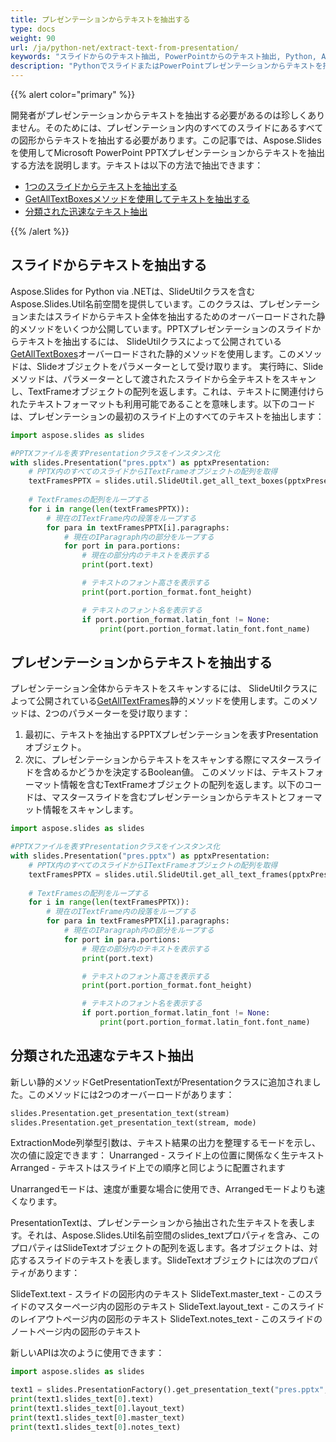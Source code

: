 ```yaml
---
title: プレゼンテーションからテキストを抽出する
type: docs
weight: 90
url: /ja/python-net/extract-text-from-presentation/
keywords: "スライドからのテキスト抽出, PowerPointからのテキスト抽出, Python, Aspose.Slides for Python via .NET"
description: "PythonでスライドまたはPowerPointプレゼンテーションからテキストを抽出します"
---
```


{{% alert color="primary" %}} 

開発者がプレゼンテーションからテキストを抽出する必要があるのは珍しくありません。そのためには、プレゼンテーション内のすべてのスライドにあるすべての図形からテキストを抽出する必要があります。この記事では、Aspose.Slidesを使用してMicrosoft PowerPoint PPTXプレゼンテーションからテキストを抽出する方法を説明します。テキストは以下の方法で抽出できます：

- [1つのスライドからテキストを抽出する](/slides/ja/python-net/extracting-text-from-the-presentation/)
- [GetAllTextBoxesメソッドを使用してテキストを抽出する](/slides/ja/python-net/extracting-text-from-the-presentation/)
- [分類された迅速なテキスト抽出](/slides/ja/python-net/extracting-text-from-the-presentation/)

{{% /alert %}} 
## **スライドからテキストを抽出する**
Aspose.Slides for Python via .NETは、SlideUtilクラスを含むAspose.Slides.Util名前空間を提供しています。このクラスは、プレゼンテーションまたはスライドからテキスト全体を抽出するためのオーバーロードされた静的メソッドをいくつか公開しています。PPTXプレゼンテーションのスライドからテキストを抽出するには、 
SlideUtilクラスによって公開されている[GetAllTextBoxes](https://reference.aspose.com/slides/python-net/aspose.slides.util/slideutil/)オーバーロードされた静的メソッドを使用します。このメソッドは、Slideオブジェクトをパラメーターとして受け取ります。
実行時に、Slideメソッドは、パラメーターとして渡されたスライドから全テキストをスキャンし、TextFrameオブジェクトの配列を返します。これは、テキストに関連付けられたテキストフォーマットも利用可能であることを意味します。以下のコードは、プレゼンテーションの最初のスライド上のすべてのテキストを抽出します：

```py
import aspose.slides as slides

#PPTXファイルを表すPresentationクラスをインスタンス化
with slides.Presentation("pres.pptx") as pptxPresentation:
    # PPTX内のすべてのスライドからITextFrameオブジェクトの配列を取得
    textFramesPPTX = slides.util.SlideUtil.get_all_text_boxes(pptxPresentation.slides[0])
    
    # TextFramesの配列をループする
    for i in range(len(textFramesPPTX)):
	    # 現在のITextFrame内の段落をループする
        for para in textFramesPPTX[i].paragraphs:
            # 現在のIParagraph内の部分をループする
            for port in para.portions:
			    # 現在の部分内のテキストを表示する
                print(port.text)

    			# テキストのフォント高さを表示する
                print(port.portion_format.font_height)

			    # テキストのフォント名を表示する
                if port.portion_format.latin_font != None:
                    print(port.portion_format.latin_font.font_name)
```




## **プレゼンテーションからテキストを抽出する**
プレゼンテーション全体からテキストをスキャンするには、 
SlideUtilクラスによって公開されている[GetAllTextFrames](https://reference.aspose.com/slides/python-net/aspose.slides.util/slideutil/)静的メソッドを使用します。このメソッドは、2つのパラメーターを受け取ります：

1. 最初に、テキストを抽出するPPTXプレゼンテーションを表すPresentationオブジェクト。
2. 次に、プレゼンテーションからテキストをスキャンする際にマスタースライドを含めるかどうかを決定するBoolean値。
   このメソッドは、テキストフォーマット情報を含むTextFrameオブジェクトの配列を返します。以下のコードは、マスタースライドを含むプレゼンテーションからテキストとフォーマット情報をスキャンします。

```py
import aspose.slides as slides

#PPTXファイルを表すPresentationクラスをインスタンス化
with slides.Presentation("pres.pptx") as pptxPresentation:
    # PPTX内のすべてのスライドからITextFrameオブジェクトの配列を取得
    textFramesPPTX = slides.util.SlideUtil.get_all_text_frames(pptxPresentation, True)
    
    # TextFramesの配列をループする
    for i in range(len(textFramesPPTX)):
	    # 現在のITextFrame内の段落をループする
        for para in textFramesPPTX[i].paragraphs:
            # 現在のIParagraph内の部分をループする
            for port in para.portions:
			    # 現在の部分内のテキストを表示する
                print(port.text)

    			# テキストのフォント高さを表示する
                print(port.portion_format.font_height)

			    # テキストのフォント名を表示する
                if port.portion_format.latin_font != None:
                    print(port.portion_format.latin_font.font_name)
```




## **分類された迅速なテキスト抽出**
新しい静的メソッドGetPresentationTextがPresentationクラスに追加されました。このメソッドには2つのオーバーロードがあります：

```py
slides.Presentation.get_presentation_text(stream)
slides.Presentation.get_presentation_text(stream, mode)      
```

ExtractionMode列挙型引数は、テキスト結果の出力を整理するモードを示し、次の値に設定できます：
Unarranged - スライド上の位置に関係なく生テキスト
Arranged - テキストはスライド上での順序と同じように配置されます

Unarrangedモードは、速度が重要な場合に使用でき、Arrangedモードよりも速くなります。

PresentationTextは、プレゼンテーションから抽出された生テキストを表します。それは、Aspose.Slides.Util名前空間のslides_textプロパティを含み、このプロパティはSlideTextオブジェクトの配列を返します。各オブジェクトは、対応するスライドのテキストを表します。SlideTextオブジェクトには次のプロパティがあります：

SlideText.text - スライドの図形内のテキスト
SlideText.master_text - このスライドのマスターページ内の図形のテキスト
SlideText.layout_text - このスライドのレイアウトページ内の図形のテキスト
SlideText.notes_text - このスライドのノートページ内の図形のテキスト


新しいAPIは次のように使用できます：

```py
import aspose.slides as slides

text1 = slides.PresentationFactory().get_presentation_text("pres.pptx", slides.TextExtractionArrangingMode.UNARRANGED)
print(text1.slides_text[0].text)
print(text1.slides_text[0].layout_text)
print(text1.slides_text[0].master_text)
print(text1.slides_text[0].notes_text)
```